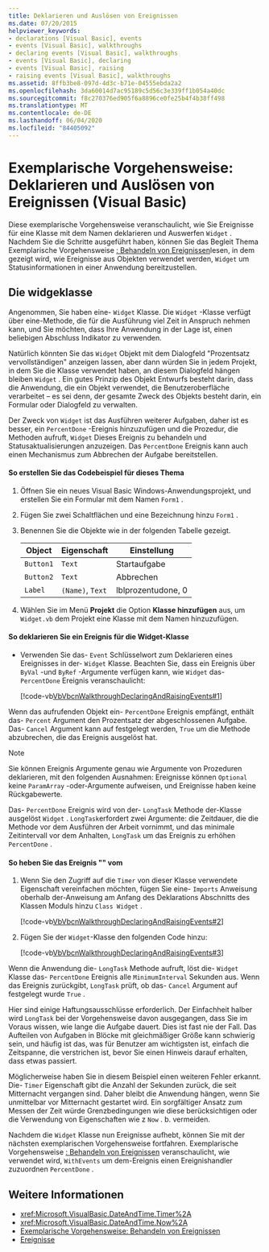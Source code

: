 ```yaml
---
title: Deklarieren und Auslösen von Ereignissen
ms.date: 07/20/2015
helpviewer_keywords:
- declarations [Visual Basic], events
- events [Visual Basic], walkthroughs
- declaring events [Visual Basic], walkthroughs
- events [Visual Basic], declaring
- events [Visual Basic], raising
- raising events [Visual Basic], walkthroughs
ms.assetid: 8ffb3be8-097d-4d3c-b71e-04555ebda2a2
ms.openlocfilehash: 3da60014d7ac95189c5d56c3e339ff1b054a40dc
ms.sourcegitcommit: f8c270376ed905f6a8896ce0fe25b4f4b38ff498
ms.translationtype: MT
ms.contentlocale: de-DE
ms.lasthandoff: 06/04/2020
ms.locfileid: "84405092"
---
```

# <a name="walkthrough-declaring-and-raising-events-visual-basic"></a>Exemplarische Vorgehensweise: Deklarieren und Auslösen von Ereignissen (Visual Basic)
Diese exemplarische Vorgehensweise veranschaulicht, wie Sie Ereignisse für eine Klasse mit dem Namen deklarieren und Auswerfen `Widget` . Nachdem Sie die Schritte ausgeführt haben, können Sie das Begleit Thema Exemplarische Vorgehensweise [: Behandeln von Ereignissen](walkthrough-handling-events.md)lesen, in dem gezeigt wird, wie Ereignisse aus Objekten verwendet werden, `Widget` um Statusinformationen in einer Anwendung bereitzustellen.  
  
## <a name="the-widget-class"></a>Die widgeklasse  
 Angenommen, Sie haben eine- `Widget` Klasse. Die `Widget` -Klasse verfügt über eine-Methode, die für die Ausführung viel Zeit in Anspruch nehmen kann, und Sie möchten, dass Ihre Anwendung in der Lage ist, einen beliebigen Abschluss Indikator zu verwenden.  
  
 Natürlich könnten Sie das `Widget` Objekt mit dem Dialogfeld "Prozentsatz vervollständigen" anzeigen lassen, aber dann würden Sie in jedem Projekt, in dem Sie die Klasse verwendet haben, an diesem Dialogfeld hängen bleiben `Widget` . Ein gutes Prinzip des Objekt Entwurfs besteht darin, dass die Anwendung, die ein Objekt verwendet, die Benutzeroberfläche verarbeitet – es sei denn, der gesamte Zweck des Objekts besteht darin, ein Formular oder Dialogfeld zu verwalten.  
  
 Der Zweck von `Widget` ist das Ausführen weiterer Aufgaben, daher ist es besser, ein `PercentDone` -Ereignis hinzuzufügen und die Prozedur, die Methoden aufruft, `Widget` Dieses Ereignis zu behandeln und Statusaktualisierungen anzuzeigen. Das `PercentDone` Ereignis kann auch einen Mechanismus zum Abbrechen der Aufgabe bereitstellen.  
  
#### <a name="to-build-the-code-example-for-this-topic"></a>So erstellen Sie das Codebeispiel für dieses Thema  
  
1. Öffnen Sie ein neues Visual Basic Windows-Anwendungsprojekt, und erstellen Sie ein Formular mit dem Namen `Form1` .  
  
2. Fügen Sie zwei Schaltflächen und eine Bezeichnung hinzu `Form1` .  
  
3. Benennen Sie die Objekte wie in der folgenden Tabelle gezeigt.  
  
    |Object|Eigenschaft|Einstellung|  
    |------------|--------------|-------------|  
    |`Button1`|`Text`|Startaufgabe|  
    |`Button2`|`Text`|Abbrechen|  
    |`Label`|`(Name)`, `Text`|lblprozentudone, 0|  
  
4. Wählen Sie im Menü **Projekt** die Option **Klasse hinzufügen** aus, um `Widget.vb` dem Projekt eine Klasse mit dem Namen hinzuzufügen.  
  
#### <a name="to-declare-an-event-for-the-widget-class"></a>So deklarieren Sie ein Ereignis für die Widget-Klasse  
  
- Verwenden Sie das- `Event` Schlüsselwort zum Deklarieren eines Ereignisses in der- `Widget` Klasse. Beachten Sie, dass ein Ereignis über `ByVal` -und `ByRef` -Argumente verfügen kann, wie `Widget` das- `PercentDone` Ereignis veranschaulicht:  
  
     [!code-vb[VbVbcnWalkthroughDeclaringAndRaisingEvents#1](~/samples/snippets/visualbasic/VS_Snippets_VBCSharp/VbVbcnWalkthroughDeclaringAndRaisingEvents/VB/Widget.vb#1)]  
  
 Wenn das aufrufenden Objekt ein- `PercentDone` Ereignis empfängt, enthält das- `Percent` Argument den Prozentsatz der abgeschlossenen Aufgabe. Das- `Cancel` Argument kann auf festgelegt werden, `True` um die Methode abzubrechen, die das Ereignis ausgelöst hat.  
  
> [!NOTE]
> Sie können Ereignis Argumente genau wie Argumente von Prozeduren deklarieren, mit den folgenden Ausnahmen: Ereignisse können `Optional` keine `ParamArray` -oder-Argumente aufweisen, und Ereignisse haben keine Rückgabewerte.  
  
 Das- `PercentDone` Ereignis wird von der- `LongTask` Methode der-Klasse ausgelöst `Widget` . `LongTask`erfordert zwei Argumente: die Zeitdauer, die die Methode vor dem Ausführen der Arbeit vornimmt, und das minimale Zeitintervall vor dem Anhalten, `LongTask` um das Ereignis zu erhöhen `PercentDone` .  
  
#### <a name="to-raise-the-percentdone-event"></a>So heben Sie das Ereignis "" vom  
  
1. Wenn Sie den Zugriff auf die `Timer` von dieser Klasse verwendete Eigenschaft vereinfachen möchten, fügen Sie eine- `Imports` Anweisung oberhalb der-Anweisung am Anfang des Deklarations Abschnitts des Klassen Moduls hinzu `Class Widget` .  
  
     [!code-vb[VbVbcnWalkthroughDeclaringAndRaisingEvents#2](~/samples/snippets/visualbasic/VS_Snippets_VBCSharp/VbVbcnWalkthroughDeclaringAndRaisingEvents/VB/Widget.vb#2)]  
  
2. Fügen Sie der `Widget`-Klasse den folgenden Code hinzu:  
  
     [!code-vb[VbVbcnWalkthroughDeclaringAndRaisingEvents#3](~/samples/snippets/visualbasic/VS_Snippets_VBCSharp/VbVbcnWalkthroughDeclaringAndRaisingEvents/VB/Widget.vb#3)]  
  
 Wenn die Anwendung die- `LongTask` Methode aufruft, löst die- `Widget` Klasse das- `PercentDone` Ereignis alle `MinimumInterval` Sekunden aus. Wenn das Ereignis zurückgibt, `LongTask` prüft, ob das- `Cancel` Argument auf festgelegt wurde `True` .  
  
 Hier sind einige Haftungsausschlüsse erforderlich. Der Einfachheit halber wird `LongTask` bei der Vorgehensweise davon ausgegangen, dass Sie im Voraus wissen, wie lange die Aufgabe dauert. Dies ist fast nie der Fall. Das Aufteilen von Aufgaben in Blöcke mit gleichmäßiger Größe kann schwierig sein, und häufig ist das, was für Benutzer am wichtigsten ist, einfach die Zeitspanne, die verstrichen ist, bevor Sie einen Hinweis darauf erhalten, dass etwas passiert.  
  
 Möglicherweise haben Sie in diesem Beispiel einen weiteren Fehler erkannt. Die- `Timer` Eigenschaft gibt die Anzahl der Sekunden zurück, die seit Mitternacht vergangen sind. Daher bleibt die Anwendung hängen, wenn Sie unmittelbar vor Mitternacht gestartet wird. Ein sorgfältiger Ansatz zum Messen der Zeit würde Grenzbedingungen wie diese berücksichtigen oder die Verwendung von Eigenschaften wie z `Now` . b. vermeiden.  
  
 Nachdem die `Widget` Klasse nun Ereignisse aufhebt, können Sie mit der nächsten exemplarischen Vorgehensweise fortfahren. Exemplarische Vorgehensweise [: Behandeln von Ereignissen](walkthrough-handling-events.md) veranschaulicht, wie verwendet wird, `WithEvents` um dem-Ereignis einen Ereignishandler zuzuordnen `PercentDone` .  
  
## <a name="see-also"></a>Weitere Informationen

- <xref:Microsoft.VisualBasic.DateAndTime.Timer%2A>
- <xref:Microsoft.VisualBasic.DateAndTime.Now%2A>
- [Exemplarische Vorgehensweise: Behandeln von Ereignissen](walkthrough-handling-events.md)
- [Ereignisse](index.md)
